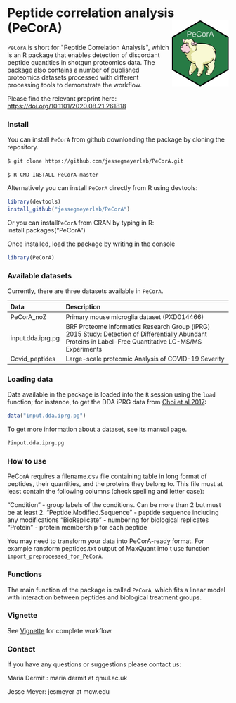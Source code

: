 # Peptide correlation analysis (PeCorA) <img src="man/figures/PECORA_hex.png" align="right" height="150"/>

`PeCorA` is short for "Peptide Correlation Analysis", which is an R package that enables detection of discordant peptide quantities in shotgun proteomics data. The package also contains a number of published proteomics datasets processed with different processing tools to demonstrate the workflow.

Please find the relevant preprint here: https://doi.org/10.1101/2020.08.21.261818

### Install

You can install `PeCorA` from github downloading the package by cloning
the repository.

`$ git clone https://github.com/jessegmeyerlab/PeCorA.git`

`$ R CMD INSTALL PeCorA-master`

Alternatively you can install `PeCorA` directly from R using devtools:

``` r
library(devtools)
install_github("jessegmeyerlab/PeCorA")
```

Or you can install`PeCorA` from CRAN by typing in R:
install.packages(“PeCorA”)

Once installed, load the package by writing in the console

``` r
library(PeCorA)
```

### Available datasets

Currently, there are three datasets available in `PeCorA`.

| Data              | Description                                                                                                                                              |
| :---------------- | :------------------------------------------------------------------------------------------------------------------------------------------------------- |
| PeCorA\_noZ       | Primary mouse microglia dataset (PXD014466)                                                                                                              |
| input.dda.iprg.pg | BRF Proteome Informatics Research Group (iPRG) 2015 Study: Detection of Differentially Abundant Proteins in Label-Free Quantitative LC-MS/MS Experiments |
| Covid\_peptides   | Large-scale proteomic Analysis of COVID-19 Severity                                                                                                      |

### Loading data

Data available in the package is loaded into the `R` session using the
`load` function; for instance, to get the DDA iPRG data from [Choi et
al 2017](https://pubmed.ncbi.nlm.nih.gov/27990823/):

``` r
data("input.dda.iprg.pg")
```

To get more information about a dataset, see its manual page.

``` r
?input.dda.iprg.pg
```

### How to use

PeCorA requires a filename.csv file containing table in long format of
peptides, their quantities, and the proteins they belong to. This file
must at least contain the following columns (check spelling and letter
case):

“Condition” - group labels of the conditions. Can be more than 2 but
must be at least 2. “Peptide.Modified.Sequence” - peptide sequence
including any modifications “BioReplicate” - numbering for biological
replicates “Protein” - protein membership for each peptide

You may need to transform your data into PeCorA-ready format. For
example ransform peptides.txt output of MaxQuant into t use function
`import_preprocessed_for_PeCorA`.

### Functions

The main function of the package is called `PeCorA`, which fits a linear
model with interaction between peptides and biological treatment groups.

### Vignette

See
[Vignette](https://github.com/demar01/PeCorA/blob/master/vignettes/PeCorA_vignette.pdf)
for complete workflow.

### Contact

If you have any questions or suggestions please contact us:

Maria Dermit : maria.dermit at qmul.ac.uk

Jesse Meyer: jesmeyer at mcw.edu
